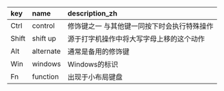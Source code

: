 | key   | name      | description_zh         |
| :---- | :-------- | :--------------------- |
| Ctrl  | control   | 修饰键之一 与其他键一同按下时会执行特殊操作 |
| Shift | shift up  | 源于打字机操作中将大写字母上移的这个动作   |
| Alt   | alternate | 通常是备用的修饰键              |
| Win   | windows   | Windows的标识             |
| Fn    | function  | 出现于小布局键盘               |